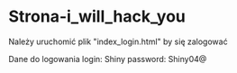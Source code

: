 # Strona-i_will_hack_you
Należy uruchomić plik "index_login.html" by się zalogować

Dane do logowania login: Shiny password: Shiny04@
